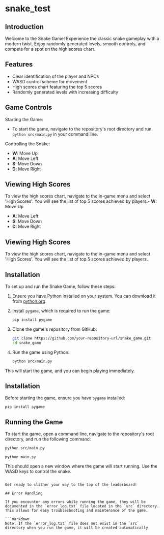 # snake_test

## Introduction

Welcome to the Snake Game! Experience the classic snake gameplay with a modern twist. Enjoy randomly generated levels, smooth controls, and compete for a spot on the high scores chart.

## Features

- Clear identification of the player and NPCs
- WASD control scheme for movement
- High scores chart featuring the top 5 scores
- Randomly generated levels with increasing difficulty

## Game Controls

Starting the Game:

- To start the game, navigate to the repository's root directory and run `python src/main.py` in your command line.

Controlling the Snake:

- **W**: Move Up
- **A**: Move Left
- **S**: Move Down
- **D**: Move Right

## Viewing High Scores

To view the high scores chart, navigate to the in-game menu and select 'High Scores'. You will see the list of top 5 scores achieved by players.- **W**: Move Up
- **A**: Move Left
- **S**: Move Down
- **D**: Move Right

## Viewing High Scores

To view the high scores chart, navigate to the in-game menu and select 'High Scores'. You will see the list of top 5 scores achieved by players.

## Installation

To set up and run the Snake Game, follow these steps:

1. Ensure you have Python installed on your system. You can download it from [python.org](https://python.org).

2. Install `pygame`, which is required to run the game:

   ```bash
   pip install pygame
   ```

3. Clone the game's repository from GitHub:

   ```bash
   git clone https://github.com/your-repository-url/snake_game.git
   cd snake_game
   ```

4. Run the game using Python:

   ```bash
   python src/main.py
   ```

This will start the game, and you can begin playing immediately.
## Installation

Before starting the game, ensure you have `pygame` installed:

```
pip install pygame
``````

## Running the Game

To start the game, open a command line, navigate to the repository's root directory, and run the following command:
   ```bash
   python src/main.py
   ```

```
python main.py
```

This should open a new window where the game will start running. Use the WASD keys to control the snake.
```

Get ready to slither your way to the top of the leaderboard!

## Error Handling

If you encounter any errors while running the game, they will be documented in the `error_log.txt` file located in the `src` directory. This allows for easy troubleshooting and maintenance of the game.

```markdown
Note: If the `error_log.txt` file does not exist in the `src` directory when you run the game, it will be created automatically.
```